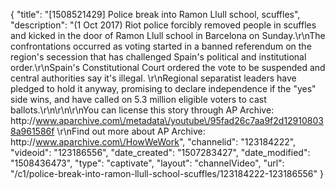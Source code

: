 {
    "title": "[1508521429] Police break into Ramon Llull school, scuffles",
    "description": "(1 Oct 2017) Riot police forcibly removed people in scuffles and kicked in the door of Ramon Llull school in Barcelona on Sunday.\r\nThe confrontations occurred as voting started in a banned referendum on the region's secession that has challenged Spain's political and institutional order.\r\nSpain's Constitutional Court ordered the vote to be suspended and central authorities say it's illegal. \r\nRegional separatist leaders have pledged to hold it anyway, promising to declare independence if the \"yes\" side wins, and have called on 5.3 million eligible voters to cast ballots.\r\n\r\n\r\nYou can license this story through AP Archive: http:\/\/www.aparchive.com\/metadata\/youtube\/95fad26c7aa9f2d129108038a961586f \r\nFind out more about AP Archive: http:\/\/www.aparchive.com\/HowWeWork",
    "channelid": "123184222",
    "videoid": "123186556",
    "date_created": "1507283427",
    "date_modified": "1508436473",
    "type": "captivate",
    "layout": "channelVideo",
    "url": "\/c1\/police-break-into-ramon-llull-school-scuffles\/123184222-123186556"
}